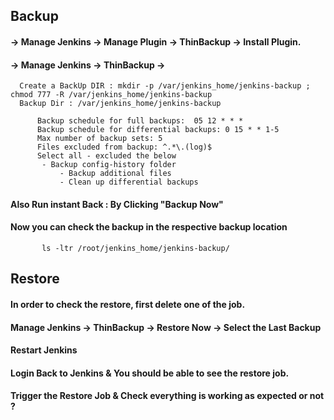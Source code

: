 ## Backup 

####   -> Manage Jenkins -> Manage Plugin -> ThinBackup -> Install Plugin.
  
####   -> Manage Jenkins -> ThinBackup -> 
      Create a BackUp DIR : mkdir -p /var/jenkins_home/jenkins-backup ; chmod 777 -R /var/jenkins_home/jenkins-backup
      Backup Dir : /var/jenkins_home/jenkins-backup
```	  
	  Backup schedule for full backups:  05 12 * * *
	  Backup schedule for differential backups: 0 15 * * 1-5
	  Max number of backup sets: 5
	  Files excluded from backup: ^.*\.(log)$
	  Select all - excluded the below
	   - Backup config-history folder
           - Backup additional files
           - Clean up differential backups
```

#### Also Run instant Back : By Clicking "Backup Now" 

#### Now you can check the backup in the respective backup location
```
       ls -ltr /root/jenkins_home/jenkins-backup/
```

## Restore 

#### In order to check the restore, first delete one of the job. 

#### Manage Jenkins -> ThinBackup -> Restore Now -> Select the Last Backup

#### Restart Jenkins 

#### Login Back to Jenkins & You should be able to see the restore job. 

#### Trigger the Restore Job & Check everything is working as expected or not ? 
